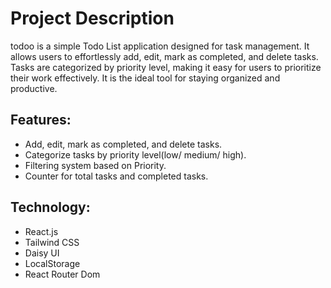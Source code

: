 # Project Description

todoo is a simple Todo List application designed for task management. It allows users to effortlessly add, edit, mark as completed, and delete tasks. Tasks are categorized by priority level, making it easy for users to prioritize their work effectively. It is the ideal tool for staying organized and productive.

## Features:
- Add, edit, mark as completed, and delete tasks.
- Categorize tasks by priority level(low/ medium/ high).
- Filtering system based on Priority.
- Counter for total tasks and completed tasks.

## Technology:
- React.js
- Tailwind CSS
- Daisy UI
- LocalStorage
- React Router Dom